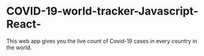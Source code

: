 # COVID-19-world-tracker-Javascript-React-
This web app gives you the live count of Covid-19 cases in every country in the world.
